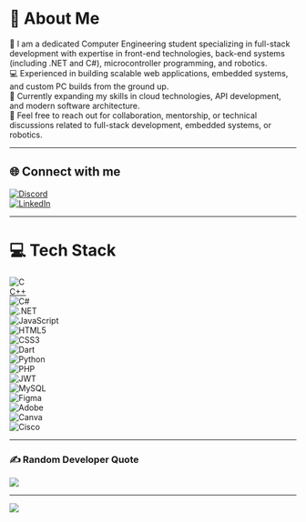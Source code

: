 # 💫 About Me

🔭 I am a dedicated Computer Engineering student specializing in full-stack development with expertise in front-end technologies, back-end systems (including .NET and C#), microcontroller programming, and robotics.  
💻 Experienced in building scalable web applications, embedded systems, and custom PC builds from the ground up.  
🌱 Currently expanding my skills in cloud technologies, API development, and modern software architecture.  
💬 Feel free to reach out for collaboration, mentorship, or technical discussions related to full-stack development, embedded systems, or robotics.

---

## 🌐 Connect with me

[![Discord](https://img.shields.io/badge/Discord-%237289DA.svg?logo=discord&logoColor=white)](https://discord.gg/Dpya6zxF)  
[![LinkedIn](https://img.shields.io/badge/LinkedIn-%230077B5.svg?logo=linkedin&logoColor=white)](https://linkedin.com/in/Mahmoud-Esawi)  

---

# 💻 Tech Stack

![C](https://img.shields.io/badge/C-%2300599C.svg?style=for-the-badge&logo=c&logoColor=white)  
[C++](https://img.shields.io/badge/C++-%2300599C.svg?style=for-the-badge&logo=c%2B%2B&logoColor=white)  
![C#](https://img.shields.io/badge/C%23-%23239120.svg?style=for-the-badge&logo=c-sharp&logoColor=white)  
![.NET](https://img.shields.io/badge/.NET-%230078D7.svg?style=for-the-badge&logo=dot-net&logoColor=white)  
![JavaScript](https://img.shields.io/badge/JavaScript-%23323330.svg?style=for-the-badge&logo=javascript&logoColor=%23F7DF1E)  
![HTML5](https://img.shields.io/badge/HTML5-%23E34F26.svg?style=for-the-badge&logo=html5&logoColor=white)  
![CSS3](https://img.shields.io/badge/CSS3-%231572B6.svg?style=for-the-badge&logo=css3&logoColor=white)  
![Dart](https://img.shields.io/badge/Dart-%230175C2.svg?style=for-the-badge&logo=dart&logoColor=white)  
![Python](https://img.shields.io/badge/Python-3670A0?style=for-the-badge&logo=python&logoColor=ffdd54)  
![PHP](https://img.shields.io/badge/PHP-%23777BB4.svg?style=for-the-badge&logo=php&logoColor=white)  
![JWT](https://img.shields.io/badge/JWT-black?style=for-the-badge&logo=JSON%20web%20tokens)  
![MySQL](https://img.shields.io/badge/MySQL-4479A1.svg?style=for-the-badge&logo=mysql&logoColor=white)  
![Figma](https://img.shields.io/badge/Figma-%23F24E1E.svg?style=for-the-badge&logo=figma&logoColor=white)  
![Adobe](https://img.shields.io/badge/Adobe-%23FF0000.svg?style=for-the-badge&logo=adobe&logoColor=white)  
![Canva](https://img.shields.io/badge/Canva-%2300C4CC.svg?style=for-the-badge&logo=canva&logoColor=white)  
![Cisco](https://img.shields.io/badge/Cisco-%23049FD9.svg?style=for-the-badge&logo=cisco&logoColor=black)  

---

### ✍️ Random Developer Quote

![](https://quotes-github-readme.vercel.app/api?type=horizontal&theme=radical)

---

[![](https://visitcount.itsvg.in/api?id=MahmoudEsaqi&icon=0&color=0)](https://visitcount.itsvg.in)
